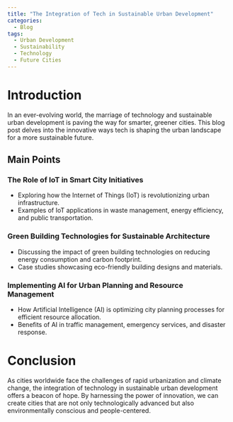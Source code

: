 ```yaml
---
title: "The Integration of Tech in Sustainable Urban Development"
categories:
  - Blog
tags:
  - Urban Development
  - Sustainability
  - Technology
  - Future Cities
---
```


# Introduction
In an ever-evolving world, the marriage of technology and sustainable urban development is paving the way for smarter, greener cities. This blog post delves into the innovative ways tech is shaping the urban landscape for a more sustainable future.

## Main Points
### The Role of IoT in Smart City Initiatives
- Exploring how the Internet of Things (IoT) is revolutionizing urban infrastructure.
- Examples of IoT applications in waste management, energy efficiency, and public transportation.

### Green Building Technologies for Sustainable Architecture
- Discussing the impact of green building technologies on reducing energy consumption and carbon footprint.
- Case studies showcasing eco-friendly building designs and materials.

### Implementing AI for Urban Planning and Resource Management
- How Artificial Intelligence (AI) is optimizing city planning processes for efficient resource allocation.
- Benefits of AI in traffic management, emergency services, and disaster response.

# Conclusion
As cities worldwide face the challenges of rapid urbanization and climate change, the integration of technology in sustainable urban development offers a beacon of hope. By harnessing the power of innovation, we can create cities that are not only technologically advanced but also environmentally conscious and people-centered.